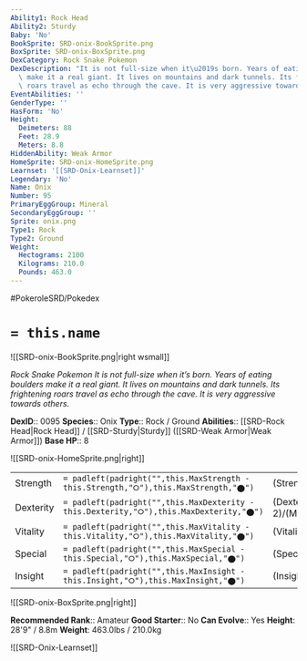```yaml
---
Ability1: Rock Head
Ability2: Sturdy
Baby: 'No'
BookSprite: SRD-onix-BookSprite.png
BoxSprite: SRD-onix-BoxSprite.png
DexCategory: Rock Snake Pokemon
DexDescription: "It is not full-size when it\u2019s born. Years of eating boulders\
  \ make it a real giant. It lives on mountains and dark tunnels. Its frightening\
  \ roars travel as echo through the cave. It is very aggressive towards others."
EventAbilities: ''
GenderType: ''
HasForm: 'No'
Height:
  Deimeters: 88
  Feet: 28.9
  Meters: 8.8
HiddenAbility: Weak Armor
HomeSprite: SRD-onix-HomeSprite.png
Learnset: '[[SRD-Onix-Learnset]]'
Legendary: 'No'
Name: Onix
Number: 95
PrimaryEggGroup: Mineral
SecondaryEggGroup: ''
Sprite: onix.png
Type1: Rock
Type2: Ground
Weight:
  Hectograms: 2100
  Kilograms: 210.0
  Pounds: 463.0
---
```


#PokeroleSRD/Pokedex

# `= this.name`

![[SRD-onix-BookSprite.png|right wsmall]]

*Rock Snake Pokemon*
*It is not full-size when it’s born. Years of eating boulders make it a real giant. It lives on mountains and dark tunnels. Its frightening roars travel as echo through the cave. It is very aggressive towards others.*

**DexID**:: 0095
**Species**:: Onix
**Type**:: Rock / Ground
**Abilities**:: [[SRD-Rock Head|Rock Head]] / [[SRD-Sturdy|Sturdy]] ([[SRD-Weak Armor|Weak Armor]])
**Base HP**:: 8

![[SRD-onix-HomeSprite.png|right]]

|           |                                                                                        |                                          |
| --------- | -------------------------------------------------------------------------------------- | ---------------------------------------- |
| Strength  | `= padleft(padright("",this.MaxStrength - this.Strength,"⭘"),this.MaxStrength,"⬤")`    | (Strength::2)/(MaxStrength::4)   |
| Dexterity | `= padleft(padright("",this.MaxDexterity - this.Dexterity,"⭘"),this.MaxDexterity,"⬤")` | (Dexterity:: 2)/(MaxDexterity::5) |
| Vitality  | `= padleft(padright("",this.MaxVitality - this.Vitality,"⭘"),this.MaxVitality,"⬤")`    | (Vitality::4)/(MaxVitality::8)   |
| Special   | `= padleft(padright("",this.MaxSpecial - this.Special,"⭘"),this.MaxSpecial,"⬤")`       | (Special::1)/(MaxSpecial::3)     |
| Insight   | `= padleft(padright("",this.MaxInsight - this.Insight,"⭘"),this.MaxInsight,"⬤")`       | (Insight::2)/(MaxInsight::4)     |

![[SRD-onix-BoxSprite.png|right]]

**Recommended Rank**:: Amateur
**Good Starter**:: No
**Can Evolve**:: Yes
**Height**: 28'9" / 8.8m
**Weight**: 463.0lbs / 210.0kg

![[SRD-Onix-Learnset]]